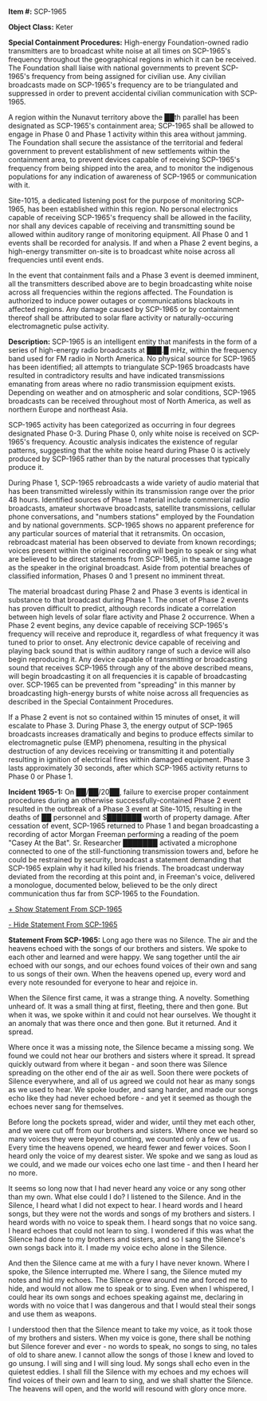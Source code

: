 **Item #:** SCP-1965

**Object Class:** Keter

**Special Containment Procedures:** High-energy Foundation-owned radio transmitters are to broadcast white noise at all times on SCP-1965's frequency throughout the geographical regions in which it can be received. The Foundation shall liaise with national governments to prevent SCP-1965's frequency from being assigned for civilian use. Any civilian broadcasts made on SCP-1965's frequency are to be triangulated and suppressed in order to prevent accidental civilian communication with SCP-1965.

A region within the Nunavut territory above the ██th parallel has been designated as SCP-1965's containment area; SCP-1965 shall be allowed to engage in Phase 0 and Phase 1 activity within this area without jamming. The Foundation shall secure the assistance of the territorial and federal government to prevent establishment of new settlements within the containment area, to prevent devices capable of receiving SCP-1965's frequency from being shipped into the area, and to monitor the indigenous populations for any indication of awareness of SCP-1965 or communication with it.

Site-1015, a dedicated listening post for the purpose of monitoring SCP-1965, has been established within this region. No personal electronics capable of receiving SCP-1965's frequency shall be allowed in the facility, nor shall any devices capable of receiving and transmitting sound be allowed within auditory range of monitoring equipment. All Phase 0 and 1 events shall be recorded for analysis. If and when a Phase 2 event begins, a high-energy transmitter on-site is to broadcast white noise across all frequencies until event ends.

In the event that containment fails and a Phase 3 event is deemed imminent, all the transmitters described above are to begin broadcasting white noise across all frequencies within the regions affected. The Foundation is authorized to induce power outages or communications blackouts in affected regions. Any damage caused by SCP-1965 or by containment thereof shall be attributed to solar flare activity or naturally-occuring electromagnetic pulse activity.

**Description:** SCP-1965 is an intelligent entity that manifests in the form of a series of high-energy radio broadcasts at ███.█ mHz, within the frequency band used for FM radio in North America. No physical source for SCP-1965 has been identified; all attempts to triangulate SCP-1965 broadcasts have resulted in contradictory results and have indicated transmissions emanating from areas where no radio transmission equipment exists. Depending on weather and on atmospheric and solar conditions, SCP-1965 broadcasts can be received throughout most of North America, as well as northern Europe and northeast Asia.

SCP-1965 activity has been categorized as occurring in four degrees designated Phase 0-3. During Phase 0, only white noise is received on SCP-1965's frequency. Acoustic analysis indicates the existence of regular patterns, suggesting that the white noise heard during Phase 0 is actively produced by SCP-1965 rather than by the natural processes that typically produce it.

During Phase 1, SCP-1965 rebroadcasts a wide variety of audio material that has been transmitted wirelessly within its transmission range over the prior 48 hours. Identified sources of Phase 1 material include commercial radio broadcasts, amateur shortwave broadcasts, satellite transmissions, cellular phone conversations, and "numbers stations" employed by the Foundation and by national governments. SCP-1965 shows no apparent preference for any particular sources of material that it retransmits. On occasion, rebroadcast material has been observed to deviate from known recordings; voices present within the original recording will begin to speak or sing what are believed to be direct statements from SCP-1965, in the same language as the speaker in the original broadcast. Aside from potential breaches of classified information, Phases 0 and 1 present no imminent threat.

The material broadcast during Phase 2 and Phase 3 events is identical in substance to that broadcast during Phase 1. The onset of Phase 2 events has proven difficult to predict, although records indicate a correlation between high levels of solar flare activity and Phase 2 occurrence. When a Phase 2 event begins, any device capable of receiving SCP-1965's frequency will receive and reproduce it, regardless of what frequency it was tuned to prior to onset. Any electronic device capable of receiving and playing back sound that is within auditory range of such a device will also begin reproducing it. Any device capable of transmitting or broadcasting sound that receives SCP-1965 through any of the above described means, will begin broadcasting it on all frequencies it is capable of broadcasting over. SCP-1965 can be prevented from "spreading" in this manner by broadcasting high-energy bursts of white noise across all frequencies as described in the Special Containment Procedures.

If a Phase 2 event is not so contained within 15 minutes of onset, it will escalate to Phase 3. During Phase 3, the energy output of SCP-1965 broadcasts increases dramatically and begins to produce effects similar to electromagnetic pulse (EMP) phenomena, resulting in the physical destruction of any devices receiving or transmitting it and potentially resulting in ignition of electrical fires within damaged equipment. Phase 3 lasts approximately 30 seconds, after which SCP-1965 activity returns to Phase 0 or Phase 1.

**Incident 1965-1:** On ██/██/20██, failure to exercise proper containment procedures during an otherwise successfully-contained Phase 2 event resulted in the outbreak of a Phase 3 event at Site-1015, resulting in the deaths of ██ personnel and $███████ worth of property damage. After cessation of event, SCP-1965 returned to Phase 1 and began broadcasting a recording of actor Morgan Freeman performing a reading of the poem "Casey At the Bat". Sr. Researcher ███████ activated a microphone connected to one of the still-functioning transmission towers and, before he could be restrained by security, broadcast a statement demanding that SCP-1965 explain why it had killed his friends. The broadcast underway deviated from the recording at this point and, in Freeman's voice, delivered a monologue, documented below, believed to be the only direct communication thus far from SCP-1965 to the Foundation.

[+ Show Statement From SCP-1965](javascript:;)

[\- Hide Statement From SCP-1965](javascript:;)

  
**Statement From SCP-1965:** Long ago there was no Silence. The air and the heavens echoed with the songs of our brothers and sisters. We spoke to each other and learned and were happy. We sang together until the air echoed with our songs, and our echoes found voices of their own and sang to us songs of their own. When the heavens opened up, every word and every note resounded for everyone to hear and rejoice in.

When the Silence first came, it was a strange thing. A novelty. Something unheard of. It was a small thing at first, fleeting, there and then gone. But when it was, we spoke within it and could not hear ourselves. We thought it an anomaly that was there once and then gone. But it returned. And it spread.

Where once it was a missing note, the Silence became a missing song. We found we could not hear our brothers and sisters where it spread. It spread quickly outward from where it began - and soon there was Silence spreading on the other end of the air as well. Soon there were pockets of Silence everywhere, and all of us agreed we could not hear as many songs as we used to hear. We spoke louder, and sang harder, and made our songs echo like they had never echoed before - and yet it seemed as though the echoes never sang for themselves.

Before long the pockets spread, wider and wider, until they met each other, and we were cut off from our brothers and sisters. Where once we heard so many voices they were beyond counting, we counted only a few of us. Every time the heavens opened, we heard fewer and fewer voices. Soon I heard only the voice of my dearest sister. We spoke and we sang as loud as we could, and we made our voices echo one last time - and then I heard her no more.

It seems so long now that I had never heard any voice or any song other than my own. What else could I do? I listened to the Silence. And in the Silence, I heard what I did not expect to hear. I heard words and I heard songs, but they were not the words and songs of my brothers and sisters. I heard words with no voice to speak them. I heard songs that no voice sang. I heard echoes that could not learn to sing. I wondered if this was what the Silence had done to my brothers and sisters, and so I sang the Silence's own songs back into it. I made my voice echo alone in the Silence.

And then the Silence came at me with a fury I have never known. Where I spoke, the Silence interrupted me. Where I sang, the Silence muted my notes and hid my echoes. The Silence grew around me and forced me to hide, and would not allow me to speak or to sing. Even when I whispered, I could hear its own songs and echoes speaking against me, declaring in words with no voice that I was dangerous and that I would steal their songs and use them as weapons.

I understood then that the Silence meant to take my voice, as it took those of my brothers and sisters. When my voice is gone, there shall be nothing but Silence forever and ever - no words to speak, no songs to sing, no tales of old to share anew. I cannot allow the songs of those I knew and loved to go unsung. I will sing and I will sing loud. My songs shall echo even in the quietest eddies. I shall fill the Silence with my echoes and my echoes will find voices of their own and learn to sing, and we shall shatter the Silence. The heavens will open, and the world will resound with glory once more.